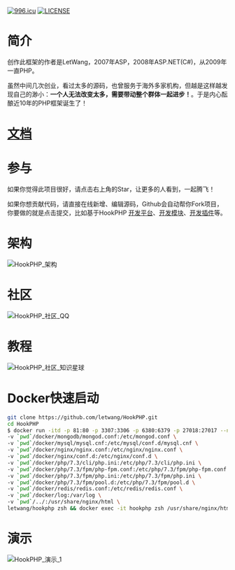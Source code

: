 [![996.icu](https://img.shields.io/badge/link-996.icu-red.svg)](https://996.icu)
[![LICENSE](https://img.shields.io/badge/license-Anti%20996-blue.svg)](https://github.com/996icu/996.ICU/blob/master/LICENSE)

# 简介
创作此框架的作者是LetWang，2007年ASP，2008年ASP.NET(C#)，从2009年一直PHP。

虽然中间几次创业，看过太多的源码，也曾服务于海外多家机构，但越是这样越发现自己的渺小：**一个人无法改变太多，需要带动整个群体一起进步！**。于是内心酝酿近10年的PHP框架诞生了！

# [文档][1]

# 参与
如果你觉得此项目很好，请点击右上角的Star，让更多的人看到，一起腾飞！

如果你想贡献代码，请直接在线新增、编辑源码，Github会自动帮你Fork项目，你要做的就是点击提交，比如基于HookPHP [开发平台][2]、[开发模块][3]、[开发插件][4]等。

# 架构
![HookPHP_架构](https://github.com/letwang/HookPHP/blob/master/public/demo/architecture.png?raw=true)

# 社区
![HookPHP_社区_QQ](https://github.com/letwang/HookPHP/blob/master/public/demo/qq.jpg?raw=true)

# 教程
![HookPHP_社区_知识星球](https://github.com/letwang/HookPHP/blob/master/public/demo/zsxq.png?raw=true)

# Docker快速启动
```bash
git clone https://github.com/letwang/HookPHP.git
cd HookPHP
$ docker run -itd -p 81:80 -p 3307:3306 -p 6380:6379 -p 27018:27017 --name hookphp \
-v `pwd`/docker/mongodb/mongod.conf:/etc/mongod.conf \
-v `pwd`/docker/mysql/mysql.cnf:/etc/mysql/conf.d/mysql.cnf \
-v `pwd`/docker/nginx/nginx.conf:/etc/nginx/nginx.conf \
-v `pwd`/docker/nginx/conf.d:/etc/nginx/conf.d \
-v `pwd`/docker/php/7.3/cli/php.ini:/etc/php/7.3/cli/php.ini \
-v `pwd`/docker/php/7.3/fpm/php-fpm.conf:/etc/php/7.3/fpm/php-fpm.conf \
-v `pwd`/docker/php/7.3/fpm/php.ini:/etc/php/7.3/fpm/php.ini \
-v `pwd`/docker/php/7.3/fpm/pool.d:/etc/php/7.3/fpm/pool.d \
-v `pwd`/docker/redis/redis.conf:/etc/redis/redis.conf \
-v `pwd`/docker/log:/var/log \
-v `pwd`/../:/usr/share/nginx/html \
letwang/hookphp zsh && docker exec -it hookphp zsh /usr/share/nginx/html/HookPHP/docker/init.sh
```

# 演示
![HookPHP_演示_1](https://github.com/letwang/HookPHP/blob/master/public/demo/1.png?raw=true)

[1]: https://github.com/letwang/HookPHP/wiki
[2]: https://github.com/letwang/HookPHP/blob/master/app/
[3]: https://github.com/letwang/HookPHP/blob/master/app/admin/modules/
[4]: https://github.com/letwang/HookPHP/blob/master/app/admin/hooks/
